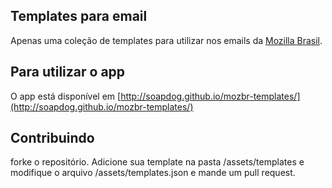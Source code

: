 ## Templates para email

Apenas uma coleção de templates para utilizar nos emails da [Mozilla Brasil](http://mozillabrasil.org.br).

## Para utilizar o app

O app está disponível em [http://soapdog.github.io/mozbr-templates/](http://soapdog.github.io/mozbr-templates/)

## Contribuindo

forke o repositório. Adicione sua template na pasta /assets/templates e modifique o arquivo /assets/templates.json e mande um pull request.
